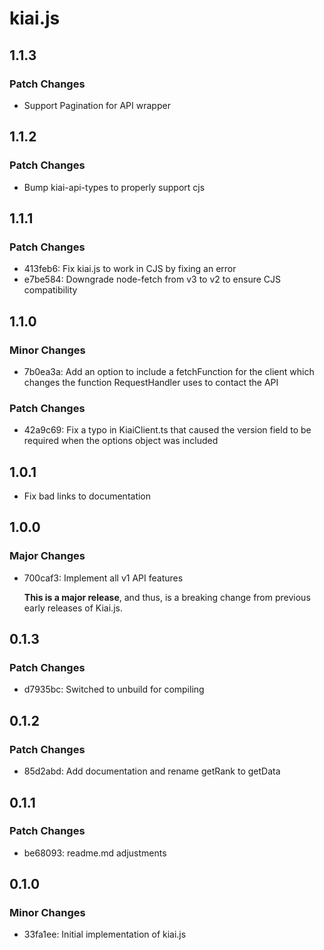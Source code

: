 # kiai.js

## 1.1.3

### Patch Changes

-   Support Pagination for API wrapper

## 1.1.2

### Patch Changes

-   Bump kiai-api-types to properly support cjs

## 1.1.1

### Patch Changes

-   413feb6: Fix kiai.js to work in CJS by fixing an error
-   e7be584: Downgrade node-fetch from v3 to v2 to ensure CJS compatibility

## 1.1.0

### Minor Changes

-   7b0ea3a: Add an option to include a fetchFunction for the client which changes the function RequestHandler uses to contact the API

### Patch Changes

-   42a9c69: Fix a typo in KiaiClient.ts that caused the version field to be required when the options object was included

## 1.0.1

-   Fix bad links to documentation

## 1.0.0

### Major Changes

-   700caf3: Implement all v1 API features

    **This is a major release**, and thus, is a breaking change from previous early releases of Kiai.js.

## 0.1.3

### Patch Changes

-   d7935bc: Switched to unbuild for compiling

## 0.1.2

### Patch Changes

-   85d2abd: Add documentation and rename getRank to getData

## 0.1.1

### Patch Changes

-   be68093: readme.md adjustments

## 0.1.0

### Minor Changes

-   33fa1ee: Initial implementation of kiai.js
